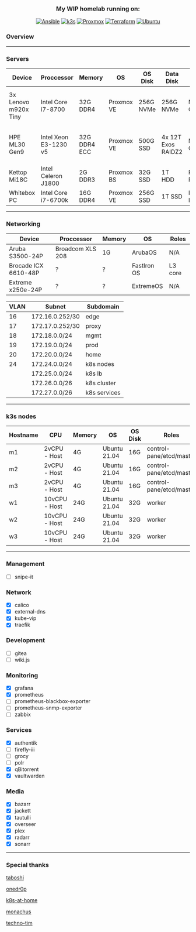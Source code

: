 <div align="center">
  
### My WIP homelab running on:
[![Ansible](https://img.shields.io/badge/Ansible-V2.11.4-red?style=for-the-badge)](https://ansible.com)
[![k3s](https://img.shields.io/badge/k3s-v1.21.4-yellow?style=for-the-badge)](https://k3s.io/)
[![Proxmox](https://img.shields.io/badge/Proxmox-V6.4-green?style=for-the-badge)](https://proxmox.com)
[![Terraform](https://img.shields.io/badge/Terraform-V1.0.6-bluegreen?style=for-the-badge)](https://terraform.io)
[![Ubuntu](https://img.shields.io/badge/Ubuntu-V21.04-orange?style=for-the-badge)](https://ubuntu.com)
 
</div>

### Overview
----

### Servers
<div align="center">
  
| Device               | Proccessor            | Memory       | OS         | OS Disk   | Data Disk          | NIC             | Roles                             |
|----------------------|-----------------------|--------------|------------|-----------|--------------------|-----------------|-----------------------------------|
| 3x Lenovo m920x Tiny | Intel Core i7-8700    | 32G DDR4     | Proxmox VE | 256G NVMe | 256G NVMe          | Mellanox CX311A | 1x master / 1x worker / Ceph      | 
| HPE ML30 Gen9        | Intel Xeon E3-1230 v5 | 32G DDR4 ECC | Proxmox VE | 500G SSD  | 4x 12T Exos RAIDZ2 | Mellanox CX322A | VyOS / webproxy / NFS / SMB / ZFS |
| Kettop Mi18C         | Intel Celeron J1800   | 2G DDR3      | Proxmox BS | 32G SSD   | 1T HDD             | Realtek RTL8111 | Proxmox backup server             |
| Whitebox PC          | Intel Core i7-6700k   | 16G DDR4     | Proxmox VE | 256G SSD  | 1T SSD             | Intel I219-V    | Parsec / Steam                    |

</div>
  
----
### Networking

<div align="center">

| Device               | Proccessor       | Memory | OS          | Roles   |
|----------------------|------------------|--------|-------------|---------|
| Aruba S3500-24P      | Broadcom XLS 208 | 1G     | ArubaOS     | N/A     |
| Brocade ICX 6610-48P | ?                | ?      | FastIron OS | L3 core |
| Extreme x250e-24P    | ?                | ?      | ExtremeOS   | N/A     |
  
| VLAN | Subnet          | Subdomain    |
|------|-----------------|--------------|
| 16   | 172.16.0.252/30 | edge         | 
| 17   | 172.17.0.252/30 | proxy        | 
| 18   | 172.18.0.0/24   | mgmt         | 
| 19   | 172.19.0.0/24   | prod         | 
| 20   | 172.20.0.0/24   | home         | 
| 24   | 172.24.0.0/24   | k8s nodes    | 
|      | 172.25.0.0/24   | k8s lb       | 
|      | 172.26.0.0/26   | k8s cluster  | 
|      | 172.27.0.0/26   | k8s services | 

</div>

---
### k3s nodes

<div align="center">

| Hostname | CPU           | Memory | OS           | OS Disk | Roles                    |
|----------|---------------|--------|--------------|---------|--------------------------|
| m1       | 2vCPU - Host  | 4G     | Ubuntu 21.04 | 16G     | control-pane/etcd/master | 
| m2       | 2vCPU - Host  | 4G     | Ubuntu 21.04 | 16G     | control-pane/etcd/master | 
| m3       | 2vCPU - Host  | 4G     | Ubuntu 21.04 | 16G     | control-pane/etcd/master | 
| w1       | 10vCPU - Host | 24G    | Ubuntu 21.04 | 32G     | worker                   | 
| w2       | 10vCPU - Host | 24G    | Ubuntu 21.04 | 32G     | worker                   | 
| w3       | 10vCPU - Host | 24G    | Ubuntu 21.04 | 32G     | worker                   | 

</div>

---

### Management
- [ ] snipe-it

### Network
- [x] calico
- [x] external-dns
- [x] kube-vip
- [x] traefik

### Development
- [ ] gitea
- [ ] wiki.js

### Monitoring
- [x] grafana
- [x] prometheus
- [ ] prometheus-blackbox-exporter
- [ ] prometheus-snmp-exporter
- [ ] zabbix

### Services
- [x] authentik
- [ ] firefly-iii
- [ ] grocy
- [ ] polr
- [x] qBitorrent 
- [x] vaultwarden

### Media
- [x] bazarr
- [x] jackett
- [x] tautulli
- [x] overseer
- [x] plex
- [x] radarr
- [x] sonarr

--- 

### Special thanks

[taboshi](https://github.com/toboshii)

[onedr0p](https://github.com/onedr0p)

[k8s-at-home](https://github.com/k8s-at-home)

[monachus](https://gitlab.com/monachus)

[techno-tim](https://github.com/techno-tim)


